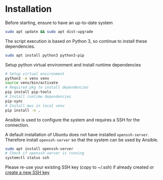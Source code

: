# Installation

Before starting, ensure to have an up-to-date system

```sh
sudo apt update && sudo apt dist-upgrade
```

The script execution is based on Python 3, so continue to install these dependencies.

```sh
sudo apt install python3 python3-pip
```

Setup python virtual environment and install runtime dependencies

```sh
# Setup virtual environment
python3 -m venv venv
source venv/bin/activate
# Required pkg to install dependencies
pip install pip-tools
# Install runtime dependencies
pip-sync
# Install mws in local venv
pip install -e .
```

Ansible is used to configure the system and requires a SSH for the connection.

A default installation of Ubuntu does not have installed `openssh-server`. Therefore install `openssh-server` so that
the system can be used by Ansible.

```sh
sudo apt install openssh-server
# Check if openssh-server is running
systemctl status ssh
```

Please re-use your existing SSH key (copy to ~/.ssh) if already created or
[create a new SSH key](https://help.github.com/en/github/authenticating-to-github/generating-a-new-ssh-key-and-adding-it-to-the-ssh-agent#generating-a-new-ssh-key)
